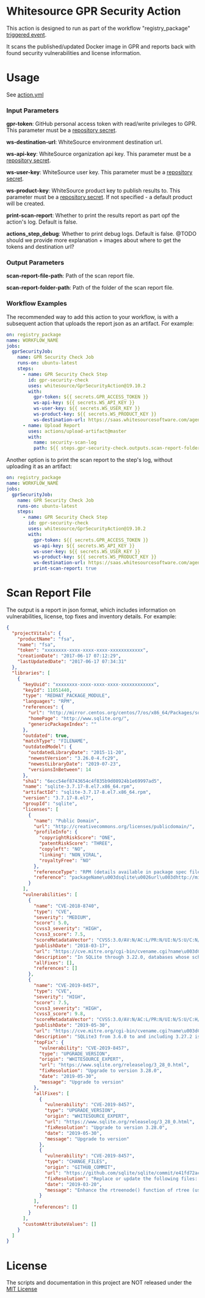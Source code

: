 # Whitesource GPR Security Action
This action is designed to run as part of the workflow "registry_package" [triggered event](https://help.github.com/en/github/automating-your-workflow-with-github-actions/events-that-trigger-workflows).

It scans the published/updated Docker image in GPR and reports back with found security vulnerabilities and license information.

# Usage
See [action.yml](action.yml)

### Input Parameters
**gpr-token**: GitHub personal access token with read/write privileges to GPR. This parameter must be a [repository secret](https://help.github.com/en/github/automating-your-workflow-with-github-actions/virtual-environments-for-github-actions#creating-and-using-secrets-encrypted-variables).

**ws-destination-url**: WhiteSource environment destination url.

**ws-api-key**: WhiteSource organization api key. This parameter must be a [repository secret](https://help.github.com/en/github/automating-your-workflow-with-github-actions/virtual-environments-for-github-actions#creating-and-using-secrets-encrypted-variables).

**ws-user-key**: WhiteSource user key. This parameter must be a [repository secret](https://help.github.com/en/github/automating-your-workflow-with-github-actions/virtual-environments-for-github-actions#creating-and-using-secrets-encrypted-variables).

**ws-product-key**: WhiteSource product key to publish results to. This parameter must be a [repository secret](https://help.github.com/en/github/automating-your-workflow-with-github-actions/virtual-environments-for-github-actions#creating-and-using-secrets-encrypted-variables). If not specified - a default product will be created.

**print-scan-report**: Whether to print the results report as part opf the action's log. Default is false.

**actions_step_debug**: Whether to print debug logs. Default is false.
@TODO should we provide more explanation + images about where to get the tokens and destination url?

### Output Parameters
**scan-report-file-path**: Path of the scan report file.

**scan-report-folder-path**: Path of the folder of the scan report file.

### Workflow Examples
The recommended way to add this action to your workflow, is with a subsequent action that uploads the report json as an artifact. For example:
```yaml
on: registry_package
name: WORKFLOW_NAME
jobs:
  gprSecurityJob:
    name: GPR Security Check Job
    runs-on: ubuntu-latest
    steps:
      - name: GPR Security Check Step
        id: gpr-security-check
        uses: whitesource/GprSecurityAction@19.10.2
        with:
          gpr-token: ${{ secrets.GPR_ACCESS_TOKEN }}
          ws-api-key: ${{ secrets.WS_API_KEY }}
          ws-user-key: ${{ secrets.WS_USER_KEY }}
          ws-product-key: ${{ secrets.WS_PRODUCT_KEY }}
          ws-destination-url: https://saas.whitesourcesoftware.com/agent
      - name: Upload Report
        uses: actions/upload-artifact@master
        with:
          name: security-scan-log
          path: ${{ steps.gpr-security-check.outputs.scan-report-folder-path }}
```

Another option is to print the scan report to the step's log, without uploading it as an artifact:
```yaml
on: registry_package
name: WORKFLOW_NAME
jobs:
  gprSecurityJob:
    name: GPR Security Check Job
    runs-on: ubuntu-latest
    steps:
      - name: GPR Security Check Step
        id: gpr-security-check
        uses: whitesource/GprSecurityAction@19.10.2
        with:
          gpr-token: ${{ secrets.GPR_ACCESS_TOKEN }}
          ws-api-key: ${{ secrets.WS_API_KEY }}
          ws-user-key: ${{ secrets.WS_USER_KEY }}
          ws-product-key: ${{ secrets.WS_PRODUCT_KEY }}
          ws-destination-url: https://saas.whitesourcesoftware.com/agent
          print-scan-report: true
```


# Scan Report File
The output is a report in json format, which includes information on vulnerabilities, license, top fixes and inventory details. For example:
```json
{
  "projectVitals": {
    "productName": "fsa",
    "name": "fsa",
    "token": "xxxxxxxx-xxxx-xxxx-xxxx-xxxxxxxxxxxx",
    "creationDate": "2017-06-17 07:12:29",
    "lastUpdatedDate": "2017-06-17 07:34:31"
  },
  "libraries": [
    {
      "keyUuid": "xxxxxxxx-xxxx-xxxx-xxxx-xxxxxxxxxxxx",
      "keyId": 11051440,
      "type": "REDHAT_PACKAGE_MODULE",
      "languages": "RPM",
      "references": {
        "url": "http://mirror.centos.org/centos/7/os/x86_64/Packages/sqlite-3.7.17-8.el7.x86_64.rpm",
        "homePage": "http://www.sqlite.org/",
        "genericPackageIndex": ""
      },
      "outdated": true,
      "matchType": "FILENAME",
      "outdatedModel": {
        "outdatedLibraryDate": "2015-11-20",
        "newestVersion": "3.26.0-4.fc29",
        "newestLibraryDate": "2019-07-23",
        "versionsInBetween": 14
      },
      "sha1": "6ecc54ef8743654c4f835b9d08924b1e69997ad5",
      "name": "sqlite-3.7.17-8.el7.x86_64.rpm",
      "artifactId": "sqlite-3.7.17-8.el7.x86_64.rpm",
      "version": "3.7.17-8.el7",
      "groupId": "sqlite",
      "licenses": [
        {
          "name": "Public Domain",
          "url": "http://creativecommons.org/licenses/publicdomain/",
          "profileInfo": {
            "copyrightRiskScore": "ONE",
            "patentRiskScore": "THREE",
            "copyleft": "NO",
            "linking": "NON_VIRAL",
            "royaltyFree": "NO"
          },
          "referenceType": "RPM (details available in package spec file)",
          "reference": "packageName\u003dsqlite\u0026url\u003dhttp://mirror.centos.org/centos/7/os/x86_64/Packages/sqlite-3.7.17-8.el7.x86_64.rpm"
        }
      ],
      "vulnerabilities": [
        {
          "name": "CVE-2018-8740",
          "type": "CVE",
          "severity": "MEDIUM",
          "score": 5.0,
          "cvss3_severity": "HIGH",
          "cvss3_score": 7.5,
          "scoreMetadataVector": "CVSS:3.0/AV:N/AC:L/PR:N/UI:N/S:U/C:N/I:N/A:H",
          "publishDate": "2018-03-17",
          "url": "https://cve.mitre.org/cgi-bin/cvename.cgi?name\u003dCVE-2018-8740",
          "description": "In SQLite through 3.22.0, databases whose schema is corrupted using a CREATE TABLE AS statement could cause a NULL pointer dereference, related to build.c and prepare.c.",
          "allFixes": [],
          "references": []
        },
        {
          "name": "CVE-2019-8457",
          "type": "CVE",
          "severity": "HIGH",
          "score": 7.5,
          "cvss3_severity": "HIGH",
          "cvss3_score": 9.8,
          "scoreMetadataVector": "CVSS:3.0/AV:N/AC:L/PR:N/UI:N/S:U/C:H/I:H/A:H",
          "publishDate": "2019-05-30",
          "url": "https://cve.mitre.org/cgi-bin/cvename.cgi?name\u003dCVE-2019-8457",
          "description": "SQLite3 from 3.6.0 to and including 3.27.2 is vulnerable to heap out-of-bound read in the rtreenode() function when handling invalid rtree tables.",
          "topFix": {
            "vulnerability": "CVE-2019-8457",
            "type": "UPGRADE_VERSION",
            "origin": "WHITESOURCE_EXPERT",
            "url": "https://www.sqlite.org/releaselog/3_28_0.html",
            "fixResolution": "Upgrade to version 3.28.0",
            "date": "2019-05-30",
            "message": "Upgrade to version"
          },
          "allFixes": [
            {
              "vulnerability": "CVE-2019-8457",
              "type": "UPGRADE_VERSION",
              "origin": "WHITESOURCE_EXPERT",
              "url": "https://www.sqlite.org/releaselog/3_28_0.html",
              "fixResolution": "Upgrade to version 3.28.0",
              "date": "2019-05-30",
              "message": "Upgrade to version"
            },
            {
              "vulnerability": "CVE-2019-8457",
              "type": "CHANGE_FILES",
              "origin": "GITHUB_COMMIT",
              "url": "https://github.com/sqlite/sqlite/commit/e41fd72acc7a06ce5a6a7d28154db1ffe8ba37a8#diff-bb7202195a039cb5588b2dacd3eda8a2",
              "fixResolution": "Replace or update the following files: manifest, manifest.uuid, rtree.c",
              "date": "2019-03-20",
              "message": "Enhance the rtreenode() function of rtree (used for testing) so that it\nuses the newer sqlite3_str object for better performance and improved\nerror reporting.\n\nFossilOrigin-Name: 90acdbfce9c088582d5165589f7eac462b00062bbfffacdcc786eb9cf3ea5377"
            }
          ],
          "references": []
        }
      ],
      "customAttributeValues": []
    }
  ]
}
```

# License

The scripts and documentation in this project are NOT released under the [MIT License](LICENSE)
